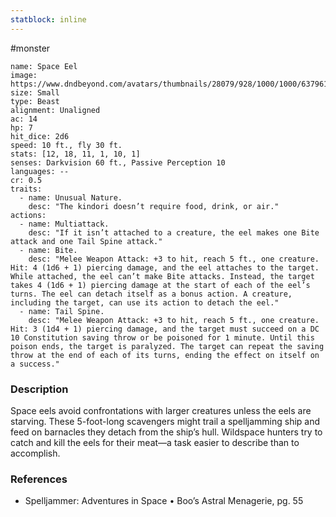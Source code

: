 ```yaml
---
statblock: inline
---
```

 #monster 

```statblock
name: Space Eel
image: https://www.dndbeyond.com/avatars/thumbnails/28079/928/1000/1000/637961800946946294.jpeg
size: Small
type: Beast
alignment: Unaligned
ac: 14
hp: 7
hit_dice: 2d6
speed: 10 ft., fly 30 ft.
stats: [12, 18, 11, 1, 10, 1]
senses: Darkvision 60 ft., Passive Perception 10
languages: --
cr: 0.5
traits:
  - name: Unusual Nature.
    desc: "The kindori doesn’t require food, drink, or air."
actions:
  - name: Multiattack.
    desc: "If it isn’t attached to a creature, the eel makes one Bite attack and one Tail Spine attack."
  - name: Bite.
    desc: "Melee Weapon Attack: +3 to hit, reach 5 ft., one creature. Hit: 4 (1d6 + 1) piercing damage, and the eel attaches to the target. While attached, the eel can’t make Bite attacks. Instead, the target takes 4 (1d6 + 1) piercing damage at the start of each of the eel’s turns. The eel can detach itself as a bonus action. A creature, including the target, can use its action to detach the eel."
  - name: Tail Spine.
    desc: "Melee Weapon Attack: +3 to hit, reach 5 ft., one creature. Hit: 3 (1d4 + 1) piercing damage, and the target must succeed on a DC 10 Constitution saving throw or be poisoned for 1 minute. Until this poison ends, the target is paralyzed. The target can repeat the saving throw at the end of each of its turns, ending the effect on itself on a success."
```

### Description

Space eels avoid confrontations with larger creatures unless the eels are starving. These 5-foot-long scavengers might trail a spelljamming ship and feed on barnacles they detach from the ship’s hull. Wildspace hunters try to catch and kill the eels for their meat—a task easier to describe than to accomplish.

### References

* Spelljammer: Adventures in Space • Boo’s Astral Menagerie, pg. 55
